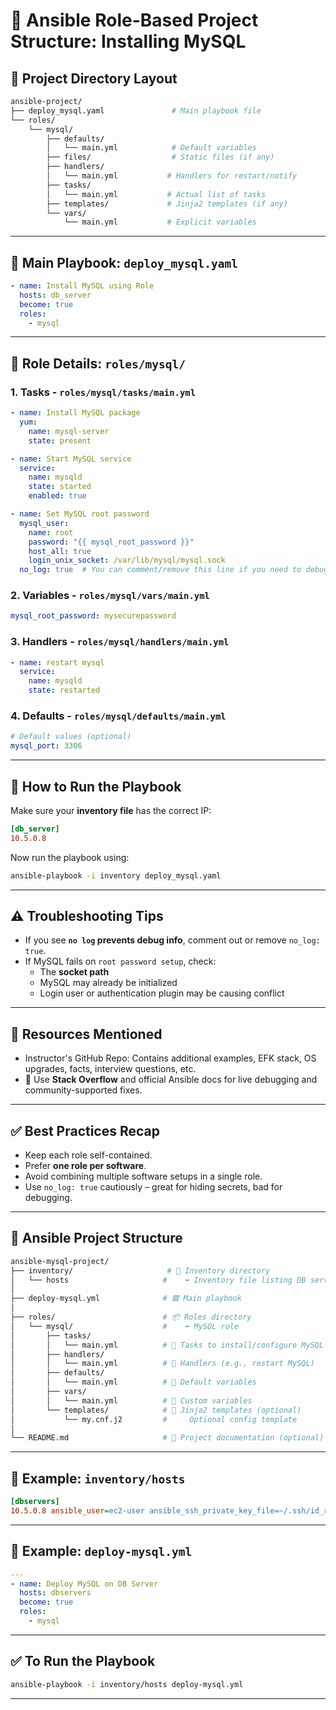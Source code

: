 # 📘 Ansible Role-Based Project Structure: Installing MySQL

## 📂 Project Directory Layout

```bash
ansible-project/
├── deploy_mysql.yaml               # Main playbook file
└── roles/
    └── mysql/
        ├── defaults/
        │   └── main.yml            # Default variables
        ├── files/                  # Static files (if any)
        ├── handlers/
        │   └── main.yml           # Handlers for restart/notify
        ├── tasks/
        │   └── main.yml           # Actual list of tasks
        ├── templates/             # Jinja2 templates (if any)
        └── vars/
            └── main.yml           # Explicit variables
```

---

## 📝 Main Playbook: `deploy_mysql.yaml`

```yaml
- name: Install MySQL using Role
  hosts: db_server
  become: true
  roles:
    - mysql
```

---

## 📁 Role Details: `roles/mysql/`

### 1. **Tasks - `roles/mysql/tasks/main.yml`**

```yaml
- name: Install MySQL package
  yum:
    name: mysql-server
    state: present

- name: Start MySQL service
  service:
    name: mysqld
    state: started
    enabled: true

- name: Set MySQL root password
  mysql_user:
    name: root
    password: "{{ mysql_root_password }}"
    host_all: true
    login_unix_socket: /var/lib/mysql/mysql.sock
  no_log: true  # You can comment/remove this line if you need to debug
```

### 2. **Variables - `roles/mysql/vars/main.yml`**

```yaml
mysql_root_password: mysecurepassword
```

### 3. **Handlers - `roles/mysql/handlers/main.yml`**

```yaml
- name: restart mysql
  service:
    name: mysqld
    state: restarted
```

### 4. **Defaults - `roles/mysql/defaults/main.yml`**

```yaml
# Default values (optional)
mysql_port: 3306
```

---

## 🧪 How to Run the Playbook

Make sure your **inventory file** has the correct IP:

```ini
[db_server]
10.5.0.8
```

Now run the playbook using:

```bash
ansible-playbook -i inventory deploy_mysql.yaml
```

---

## ⚠️ Troubleshooting Tips

- If you see **`no log` prevents debug info**, comment out or remove `no_log: true`.
- If MySQL fails on `root password setup`, check:
  - The **socket path**
  - MySQL may already be initialized
  - Login user or authentication plugin may be causing conflict

---

## 🔗 Resources Mentioned

- Instructor's GitHub Repo: Contains additional examples, EFK stack, OS upgrades, facts, interview questions, etc.
- 📌 Use **Stack Overflow** and official Ansible docs for live debugging and community-supported fixes.

---

## ✅ Best Practices Recap

- Keep each role self-contained.
- Prefer **one role per software**.
- Avoid combining multiple software setups in a single role.
- Use `no_log: true` cautiously – great for hiding secrets, bad for debugging.


---

## 📁 Ansible Project Structure

```bash
ansible-mysql-project/
├── inventory/                     # 🔹 Inventory directory
│   └── hosts                     #    ⬅️ Inventory file listing DB server(s)
│
├── deploy-mysql.yml              # 🟩 Main playbook
│
├── roles/                        # 📦 Roles directory
│   └── mysql/                    #    ⬅️ MySQL role
│       ├── tasks/
│       │   └── main.yml          # 🔧 Tasks to install/configure MySQL
│       ├── handlers/
│       │   └── main.yml          # 🔁 Handlers (e.g., restart MySQL)
│       ├── defaults/
│       │   └── main.yml          # 🧾 Default variables
│       ├── vars/
│       │   └── main.yml          # 🧮 Custom variables
│       └── templates/            # 📄 Jinja2 templates (optional)
│           └── my.cnf.j2         #     Optional config template
│
└── README.md                     # 📘 Project documentation (optional)
```

---

## 📝 Example: `inventory/hosts`

```ini
[dbservers]
10.5.0.8 ansible_user=ec2-user ansible_ssh_private_key_file=~/.ssh/id_rsa
```

---

## 📘 Example: `deploy-mysql.yml`

```yaml
---
- name: Deploy MySQL on DB Server
  hosts: dbservers
  become: true
  roles:
    - mysql
```

---

## ✅ To Run the Playbook

```bash
ansible-playbook -i inventory/hosts deploy-mysql.yml
```

---

